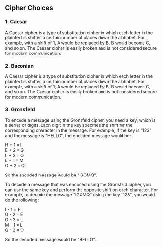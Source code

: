 ## Cipher Choices 

### 1. Caesar 
A Caesar cipher is a type of substitution cipher in which each letter in the plaintext is shifted a certain number of places down the alphabet. For example, with a shift of 1, A would be replaced by B, B would become C, and so on. The Caesar cipher is easily broken and is not considered secure for modern communication.

### 2. Baconian 
A Caesar cipher is a type of substitution cipher in which each letter in the plaintext is shifted a certain number of places down the alphabet. For example, with a shift of 1, A would be replaced by B, B would become C, and so on. The Caesar cipher is easily broken and is not considered secure for modern communication.

### 3. Gronsfeld
To encode a message using the Gronsfeld cipher, you need a key, which is a series of digits. Each digit in the key specifies the shift for the corresponding character in the message. For example, if the key is "123" and the message is "HELLO", the encoded message would be:

H + 1 = I </br>
E + 2 = G </br>
L + 3 = O </br>
L + 1 = M </br>
O + 2 = Q

So the encoded message would be "IGOMQ".

To decode a message that was encoded using the Gronsfeld cipher, you can use the same key and perform the opposite shift on each character. For example, to decode the message "IGOMQ" using the key "123", you would do the following:

I - 1 = H </br>
G - 2 = E </br>
O - 3 = L </br>
M - 1 = L </br>
Q - 2 = O

So the decoded message would be "HELLO".